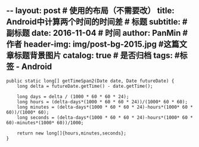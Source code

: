 --
layout:     post                            # 使用的布局（不需要改）
title:      Android中计算两个时间的时间差             # 标题
subtitle:      #副标题
date:       2016-11-04                      # 时间
author:     PanMin                              # 作者
header-img: img/post-bg-2015.jpg            #这篇文章标题背景图片
catalog: true                               # 是否归档
tags:                                       #标签
    - Android 
---



```
public static long[] getTimeSpan2(Date date, Date futureDate) {
	long delta = futureDate.getTime() - date.getTime();
	
	long days = delta / (1000 * 60 * 60 * 24);
	long hours = (delta-days*(1000 * 60 * 60 * 24))/(1000* 60 * 60);
	long minutes = (delta-days*(1000 * 60 * 60 * 24)-hours*(1000* 60 * 60))/(1000* 60);
	long seconds = (delta-days*(1000 * 60 * 60 * 24)-hours*(1000* 60 * 60)-minutes*(1000* 60))/1000;
	
	return new long[]{hours,minutes,seconds};
}
```